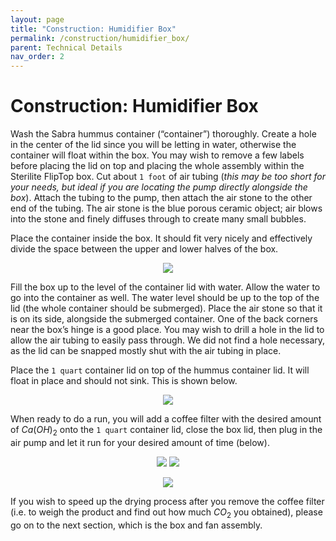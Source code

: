 ```yaml
---
layout: page
title: "Construction: Humidifier Box"
permalink: /construction/humidifier_box/
parent: Technical Details
nav_order: 2
---
```


# Construction: Humidifier Box

Wash the Sabra hummus container (“container”) thoroughly. Create a hole in the center of the lid since you will be letting in water, otherwise the container will float within the box. You may wish to remove a few labels before placing the lid on top and placing the whole assembly within the Sterilite FlipTop box.
Cut about `1 foot` of air tubing (*this may be too short for your needs, but ideal if you are locating the pump directly alongside the box*). Attach the tubing to the pump, then attach the air stone to the other end of the tubing. The air stone is the blue porous ceramic object; air blows into the stone and finely diffuses through to create many small bubbles.

Place the container inside the box. It should fit very nicely and effectively divide the space between the upper and lower halves of the box.

<p align="center">
    <image src="/openair-cyan/assets/images/assemblyinst/inside_reaction_chamber.png"></image>
</p>

Fill the box up to the level of the container lid with water. Allow the water to go into the container as well. The water level should be up to the top of the lid (the whole container should be submerged).
Place the air stone so that it is on its side, alongside the submerged container. One of the back corners near the box’s hinge is a good place. You may wish to drill a hole in the lid to allow the air tubing to easily pass through. We did not find a hole necessary, as the lid can be snapped mostly shut with the air tubing in place.

Place the `1 quart` container lid on top of the hummus container lid. It will float in place and should not sink. This is shown below.

<p align="center">
    <image src="/openair-cyan/assets/images/assemblyinst/inside_reaction_chamber_w_lid.png"></image>
</p>

When ready to do a run, you will add a coffee filter with the desired amount of $Ca(OH)_2$ onto the `1 quart` container lid, close the box lid, then plug in the air pump and let it run for your desired amount of time (below).

<p align="center">
    <image src="/openair-cyan/assets/images/assemblyinst/loading_reaction_chamber.png"></image> <image src="/openair-cyan/assets/images/assemblyinst/reaction_chamber_and_pump.png"></image>
</p>

<p align="center">
    <image src="/openair-cyan/assets/images/assemblyinst/wet_filter_and_material.png"></image>
</p>

If you wish to speed up the drying process after you remove the coffee filter (i.e. to weigh the product and find out how much $CO_2$ you obtained), please go on to the next section, which is the box and fan assembly.
